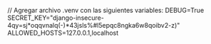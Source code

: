 // Agregar archivo .venv con las siguientes variables:
    DEBUG=True
    SECRET_KEY="django-insecure-4qy=sj*oqqvnalq(-)*43jsls%#l5epqc8ngka6w8qoibv2-z)"
    ALLOWED_HOSTS=127.0.0.1,localhost
